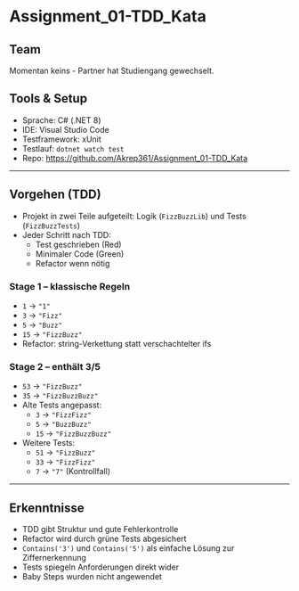 # Assignment_01-TDD_Kata

## Team  
Momentan keins - Partner hat Studiengang gewechselt.

## Tools & Setup  
- Sprache: C# (.NET 8)  
- IDE: Visual Studio Code  
- Testframework: xUnit  
- Testlauf: `dotnet watch test`  
- Repo: https://github.com/Akrep361/Assignment_01-TDD_Kata

---

## Vorgehen (TDD)

- Projekt in zwei Teile aufgeteilt: Logik (`FizzBuzzLib`) und Tests (`FizzBuzzTests`)  
- Jeder Schritt nach TDD:
  - Test geschrieben (Red)  
  - Minimaler Code (Green)  
  - Refactor wenn nötig

### Stage 1 – klassische Regeln
- `1` → `"1"`  
- `3` → `"Fizz"`  
- `5` → `"Buzz"`  
- `15` → `"FizzBuzz"`  
- Refactor: string-Verkettung statt verschachtelter ifs

### Stage 2 – enthält 3/5
- `53` → `"FizzBuzz"`  
- `35` → `"FizzBuzzBuzz"`  
- Alte Tests angepasst:
  - `3` → `"FizzFizz"`  
  - `5` → `"BuzzBuzz"`  
  - `15` → `"FizzBuzzBuzz"`  
- Weitere Tests:
  - `51` → `"FizzBuzz"`  
  - `33` → `"FizzFizz"`  
  - `7` → `"7"` (Kontrollfall)

---

## Erkenntnisse

- TDD gibt Struktur und gute Fehlerkontrolle  
- Refactor wird durch grüne Tests abgesichert  
- `Contains('3')` und `Contains('5')` als einfache Lösung zur Ziffernerkennung  
- Tests spiegeln Anforderungen direkt wider  
- Baby Steps wurden nicht angewendet